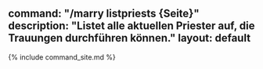command: "/marry listpriests {Seite}"
description: "Listet alle aktuellen Priester auf, die Trauungen durchführen können."
layout: default
---

{% include command_site.md %}

